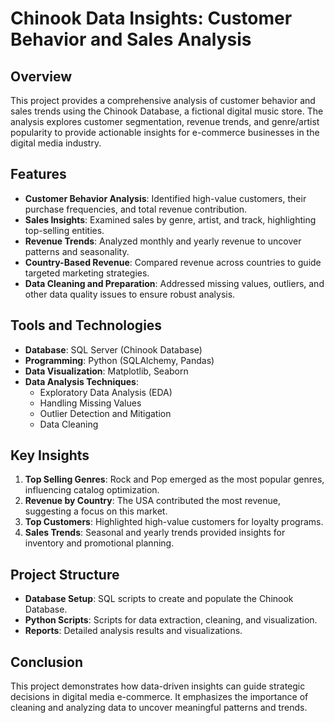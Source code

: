 # Chinook Data Insights: Customer Behavior and Sales Analysis

## Overview

This project provides a comprehensive analysis of customer behavior and sales trends using the Chinook Database, a fictional digital music store. The analysis explores customer segmentation, revenue trends, and genre/artist popularity to provide actionable insights for e-commerce businesses in the digital media industry.

## Features

- **Customer Behavior Analysis**: Identified high-value customers, their purchase frequencies, and total revenue contribution.
- **Sales Insights**: Examined sales by genre, artist, and track, highlighting top-selling entities.
- **Revenue Trends**: Analyzed monthly and yearly revenue to uncover patterns and seasonality.
- **Country-Based Revenue**: Compared revenue across countries to guide targeted marketing strategies.
- **Data Cleaning and Preparation**: Addressed missing values, outliers, and other data quality issues to ensure robust analysis.

## Tools and Technologies

- **Database**: SQL Server (Chinook Database)
- **Programming**: Python (SQLAlchemy, Pandas)
- **Data Visualization**: Matplotlib, Seaborn
- **Data Analysis Techniques**:
  - Exploratory Data Analysis (EDA)
  - Handling Missing Values
  - Outlier Detection and Mitigation
  - Data Cleaning

## Key Insights

1. **Top Selling Genres**: Rock and Pop emerged as the most popular genres, influencing catalog optimization.
2. **Revenue by Country**: The USA contributed the most revenue, suggesting a focus on this market.
3. **Top Customers**: Highlighted high-value customers for loyalty programs.
4. **Sales Trends**: Seasonal and yearly trends provided insights for inventory and promotional planning.

## Project Structure

- **Database Setup**: SQL scripts to create and populate the Chinook Database.
- **Python Scripts**: Scripts for data extraction, cleaning, and visualization.
- **Reports**: Detailed analysis results and visualizations.

## Conclusion

This project demonstrates how data-driven insights can guide strategic decisions in digital media e-commerce. It emphasizes the importance of cleaning and analyzing data to uncover meaningful patterns and trends.
